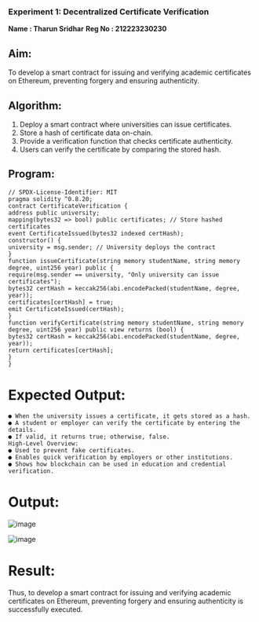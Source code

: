 ### Experiment 1: Decentralized Certificate Verification
**Name : Tharun Sridhar**
**Reg No : 212223230230**

## Aim:
  To develop a smart contract for issuing and verifying academic certificates on Ethereum, preventing forgery and ensuring authenticity.

## Algorithm:
1. Deploy a smart contract where universities can issue certificates.
2. Store a hash of certificate data on-chain.
3. Provide a verification function that checks certificate authenticity.
4. Users can verify the certificate by comparing the stored hash.

## Program:
```
// SPDX-License-Identifier: MIT
pragma solidity ^0.8.20;
contract CertificateVerification {
address public university;
mapping(bytes32 => bool) public certificates; // Store hashed certificates
event CertificateIssued(bytes32 indexed certHash);
constructor() {
university = msg.sender; // University deploys the contract
}
function issueCertificate(string memory studentName, string memory degree, uint256 year) public {
require(msg.sender == university, "Only university can issue certificates");
bytes32 certHash = keccak256(abi.encodePacked(studentName, degree, year));
certificates[certHash] = true;
emit CertificateIssued(certHash);
}
function verifyCertificate(string memory studentName, string memory degree, uint256 year) public view returns (bool) {
bytes32 certHash = keccak256(abi.encodePacked(studentName, degree, year));
return certificates[certHash];
}
}
```
# Expected Output:
```
● When the university issues a certificate, it gets stored as a hash.
● A student or employer can verify the certificate by entering the details.
● If valid, it returns true; otherwise, false.
High-Level Overview:
● Used to prevent fake certificates.
● Enables quick verification by employers or other institutions.
● Shows how blockchain can be used in education and credential verification.
```
# Output:
![image](https://github.com/user-attachments/assets/7132c83d-42dc-4864-b2bf-03b73e8b1216)

![image](https://github.com/user-attachments/assets/10a68d99-0b9b-4f0b-90c0-9b45952b4a64)

# Result:
Thus, to develop a smart contract for issuing and verifying academic certificates on Ethereum, preventing forgery and ensuring authenticity is successfully executed.
